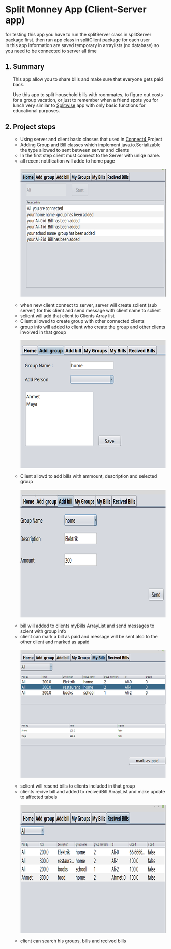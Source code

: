 
<html>
<head>
</head>
<body>
        <h1> Split Monney App (Client-Server app) </h1>
        
<p>for testing this app  you have to run the splitServer class in splitServer package first.  then run app class  in splitClient package for each user<br>
        in this app information are saved temporary in arraylists (no database) so you need to 
        be connected to server all time   </p>
        <ol>
              <h2><li > Summary</li></h2>

 <p>
This app allow you to share bills  and make sure that everyone gets paid back.

Use this app to split household bills with roommates, to figure out costs for a group vacation, or just to remember when a friend spots you for lunch
                        very similar to  <a href="https://play.google.com/store/apps/details?id=com.Splitwise.SplitwiseMobile&hl=en">Splitwise</a>
                        app with only basic functions for educational purposes.

 </p>

<h2><li > Project steps </li></h2>

<ul> 

 <li> Using server and client basic classes that used in 
                            <a href="https://maya-karahbala.github.io/Connect4/"> Connect4 </a> Project
                    </li>
                        <li> Adding Group and Bill classes which implement java.io.Serializable the type allowed to sent between server and clients</li>
                        <li> In the first step client must connect to the Server with uniqe name.</li>
                        <li> all recent notification will adde to home page</li><br>
                        <img align="center" width="500" height="400" src="/Pictures/Avtivitys.png"><br><br>
                        <li> when new client connect to server, server will create 
                    sclient (sub server) for this client and send message with client name to sclient</li>
                        <li> sclient will add that client to Clients Array list </li>
                                <li>
                                Client allowed to create group with other connected clients </li>
                                <li> group info will added to client who create the group and other clients involved in that group</li>
                    <br>
                        <img align="center" width="500" height="400" src="/Pictures/addGroup.png"><br><br>
                               

 <li> 
                                 Client allowd to add bills with ammount, description and selected 
                            group
                                </li>

<br>
                        <img align="center" width="500" height="400" src="/Pictures/AddBill.png"><br><br>
 <li> bill will added to clients myBills ArrayList and send messages to sclent with group info

  </li>
                                 <li> client can mark a bill as paid and message will be sent also to the other client and marked as apaid</li>  
                    <br>
                        <img align="center" width="500" height="400" src="/Pictures/MyBills.png"><br><br>

 <li>  sclient will resend bills to clients included in that group</li>

 <li>clients recive bill and added to recivedBill
                                    ArrayList and make update to affected tabels</li>
                          
 <br>
                        <img align="center" width="500" height="400" src="/Pictures/recivedBills.png"><br><br> 

 <li> client can search  his groups, bills and recived bills</li>

                       
                        
                    

 </ul>

</ol>

        

</body>

        
